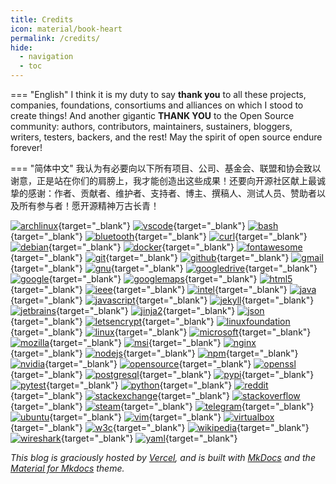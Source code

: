 ```yaml
---
title: Credits
icon: material/book-heart
permalink: /credits/
hide:
  - navigation
  - toc
---
```


=== "English"
    I think it is my duty to say **thank you** to all these projects, companies, foundations, consortiums and alliances on which I stood to create things! And another gigantic **THANK YOU** to the Open Source community: authors, contributors, maintainers, sustainers, bloggers, writers, testers, backers, and the rest! May the spirit of open source endure forever!

=== "简体中文"
    我认为有必要向以下所有项目、公司、基金会、联盟和协会致以谢意，正是站在你们的肩膀上，我才能创造出这些成果！还要向开源社区献上最诚挚的感谢：作者、贡献者、维护者、支持者、博主、撰稿人、测试人员、赞助者以及所有参与者！愿开源精神万古长青！

<!--
[![coveralls]()](https://coveralls.io/)
[![memcached]()](https://www.memcached.org/)
[![pycharm]()](https://www.jetbrains.com/pycharm/)
[![pyup]()](https://pyup.io/)
[![qtile]()](http://www.qtile.org/)
[![raspbian]()](https://www.raspberrypi.org/downloads/raspbian/)
[![tails]()](https://tails.boum.org/)
[![terminator]()](https://gnometerminator.blogspot.com/)
[![termux]()](https://termux.com/)
[![tomb]()](https://www.dyne.org/software/tomb/)
[![tox]()](https://tox.readthedocs.io/en/latest/)
[![unistra]()](https://www.unistra.fr/index.php?id=accueil)
-->
[![archlinux](https://www.vectorlogo.zone/logos/archlinux/archlinux-ar21.svg)](https://www.archlinuxcn.org/?utm_source=vectorlogozone&utm_medium=referrer){target="_blank"}
[![vscode](https://www.vectorlogo.zone/logos/visualstudio_code/visualstudio_code-ar21.svg)](https://code.visualstudio.com/?utm_source=vectorlogozone&utm_medium=referrer){target="_blank"}
[![bash](https://www.vectorlogo.zone/logos/gnu_bash/gnu_bash-ar21.svg)](https://www.gnu.org/software/bash/?utm_source=vectorlogozone&utm_medium=referrer){target="_blank"}
[![bluetooth](https://www.vectorlogo.zone/logos/bluetooth/bluetooth-ar21.svg)](https://www.bluetooth.com/?utm_source=vectorlogozone&utm_medium=referrer){target="_blank"}
[![curl](https://www.vectorlogo.zone/logos/curl_haxx/curl_haxx-ar21.svg)](https://curl.haxx.se/?utm_source=vectorlogozone&utm_medium=referrer){target="_blank"}
[![debian](https://www.vectorlogo.zone/logos/debian/debian-ar21.svg)](https://www.debian.org/?utm_source=vectorlogozone&utm_medium=referrer){target="_blank"}
[![docker](https://www.vectorlogo.zone/logos/docker/docker-ar21.svg)](https://www.docker.com/?utm_source=vectorlogozone&utm_medium=referrer){target="_blank"}
[![fontawesome](https://www.vectorlogo.zone/logos/font-awesome/font-awesome-ar21.svg)](http://fontawesome.io/?utm_source=vectorlogozone&utm_medium=referrer){target="_blank"}
[![git](https://www.vectorlogo.zone/logos/git-scm/git-scm-ar21.svg)](https://git-scm.com/?utm_source=vectorlogozone&utm_medium=referrer){target="_blank"}
[![github](https://www.vectorlogo.zone/logos/github/github-ar21.svg)](https://github.com/?utm_source=vectorlogozone&utm_medium=referrer){target="_blank"}
[![gmail](https://www.vectorlogo.zone/logos/gmail/gmail-ar21.svg)](https://www.gmail.com/?utm_source=vectorlogozone&utm_medium=referrer){target="_blank"}
[![gnu](https://www.vectorlogo.zone/logos/gnu/gnu-ar21.svg)](https://www.gnu.org/?utm_source=vectorlogozone&utm_medium=referrer){target="_blank"}
[![googledrive](https://www.vectorlogo.zone/logos/google_drive/google_drive-ar21.svg)](https://www.google.com/drive/?utm_source=vectorlogozone&utm_medium=referrer){target="_blank"}
[![google](https://www.vectorlogo.zone/logos/google/google-ar21.svg)](https://www.google.com/?utm_source=vectorlogozone&utm_medium=referrer){target="_blank"}
[![googlemaps](https://www.vectorlogo.zone/logos/google_maps/google_maps-ar21.svg)](https://maps.google.com/?utm_source=vectorlogozone&utm_medium=referrer){target="_blank"}
[![html5](https://www.vectorlogo.zone/logos/w3_html5/w3_html5-ar21.svg)](https://www.w3.org/TR/html/?utm_source=vectorlogozone&utm_medium=referrer){target="_blank"}
[![ieee](https://www.vectorlogo.zone/logos/ieee/ieee-ar21.svg)](https://www.ieee.org/?utm_source=vectorlogozone&utm_medium=referrer){target="_blank"}
[![intel](https://www.vectorlogo.zone/logos/intel/intel-ar21.svg)](https://www.intel.com/?utm_source=vectorlogozone&utm_medium=referrer){target="_blank"}
[![java](https://www.vectorlogo.zone/logos/java/java-ar21.svg)](https://www.java.com/?utm_source=vectorlogozone&utm_medium=referrer){target="_blank"}
[![javascript](https://www.vectorlogo.zone/logos/javascript/javascript-ar21.svg)](https://developer.mozilla.org/en-US/docs/Web/JavaScript?utm_source=vectorlogozone&utm_medium=referrer){target="_blank"}
[![jekyll](https://www.vectorlogo.zone/logos/jekyllrb/jekyllrb-ar21.svg)](https://jekyllrb.com/?utm_source=vectorlogozone&utm_medium=referrer){target="_blank"}
[![jetbrains](https://www.vectorlogo.zone/logos/jetbrains/jetbrains-ar21.svg)](http://www.jetbrains.com/?utm_source=vectorlogozone&utm_medium=referrer){target="_blank"}
[![jinja2](https://www.vectorlogo.zone/logos/pocoo_jinja/pocoo_jinja-ar21.svg)](http://jinja.pocoo.org/?utm_source=vectorlogozone&utm_medium=referrer){target="_blank"}
[![json](https://www.vectorlogo.zone/logos/json/json-ar21.svg)](http://json.org/?utm_source=vectorlogozone&utm_medium=referrer){target="_blank"}
[![letsencrypt](https://www.vectorlogo.zone/logos/letsencrypt/letsencrypt-ar21.svg)](https://letsencrypt.org/?utm_source=vectorlogozone&utm_medium=referrer){target="_blank"}
[![linuxfoundation](https://www.vectorlogo.zone/logos/linuxfoundation/linuxfoundation-ar21.svg)](https://www.linuxfoundation.org/?utm_source=vectorlogozone&utm_medium=referrer){target="_blank"}
[![linux](https://www.vectorlogo.zone/logos/linux/linux-ar21.svg)](https://www.linux.com/?utm_source=vectorlogozone&utm_medium=referrer){target="_blank"}
[![microsoft](https://www.vectorlogo.zone/logos/microsoft/microsoft-ar21.svg)](https://www.microsoft.com/?utm_source=vectorlogozone&utm_medium=referrer){target="_blank"}
[![mozilla](https://www.vectorlogo.zone/logos/mozilla/mozilla-ar21.svg)](https://www.mozilla.org/?utm_source=vectorlogozone&utm_medium=referrer){target="_blank"}
[![msi](https://www.vectorlogo.zone/logos/msi/msi-ar21.svg)](https://us.msi.com/?utm_source=vectorlogozone&utm_medium=referrer){target="_blank"}
[![nginx](https://www.vectorlogo.zone/logos/nginx/nginx-ar21.svg)](https://www.nginx.com/?utm_source=vectorlogozone&utm_medium=referrer){target="_blank"}
[![nodejs](https://www.vectorlogo.zone/logos/nodejs/nodejs-ar21.svg)](https://nodejs.org/?utm_source=vectorlogozone&utm_medium=referrer){target="_blank"}
[![npm](https://www.vectorlogo.zone/logos/npmjs/npmjs-ar21.svg)](https://www.npmjs.com/?utm_source=vectorlogozone&utm_medium=referrer){target="_blank"}
[![nvidia](https://www.vectorlogo.zone/logos/nvidia/nvidia-ar21.svg)](http://www.nvidia.com/page/home.html?utm_source=vectorlogozone&utm_medium=referrer){target="_blank"}
[![opensource](https://www.vectorlogo.zone/logos/opensource/opensource-ar21.svg)](https://opensource.org/?utm_source=vectorlogozone&utm_medium=referrer){target="_blank"}
[![openssl](https://www.vectorlogo.zone/logos/openssl/openssl-ar21.svg)](https://www.openssl.org/?utm_source=vectorlogozone&utm_medium=referrer){target="_blank"}
[![postgresql](https://www.vectorlogo.zone/logos/postgresql/postgresql-ar21.svg)](http://www.postgresql.org/?utm_source=vectorlogozone&utm_medium=referrer){target="_blank"}
[![pypi](https://www.vectorlogo.zone/logos/pypi/pypi-ar21.svg)](https://pypi.org/?utm_source=vectorlogozone&utm_medium=referrer){target="_blank"}
[![pytest](https://www.vectorlogo.zone/logos/pytest/pytest-ar21.svg)](https://docs.pytest.org/en/latest/?utm_source=vectorlogozone&utm_medium=referrer){target="_blank"}
[![python](https://www.vectorlogo.zone/logos/python/python-ar21.svg)](https://www.python.org/?utm_source=vectorlogozone&utm_medium=referrer){target="_blank"}
[![reddit](https://www.vectorlogo.zone/logos/reddit/reddit-ar21.svg)](https://www.reddit.com/?utm_source=vectorlogozone&utm_medium=referrer){target="_blank"}
[![stackexchange](https://www.vectorlogo.zone/logos/stackexchange/stackexchange-ar21.svg)](https://stackexchange.com/?utm_source=vectorlogozone&utm_medium=referrer){target="_blank"}
[![stackoverflow](https://www.vectorlogo.zone/logos/stackoverflow/stackoverflow-ar21.svg)](https://stackoverflow.com/?utm_source=vectorlogozone&utm_medium=referrer){target="_blank"}
[![steam](https://www.vectorlogo.zone/logos/steampowered/steampowered-ar21.svg)](https://store.steampowered.com/?utm_source=vectorlogozone&utm_medium=referrer){target="_blank"}
[![telegram](https://www.vectorlogo.zone/logos/telegram/telegram-ar21.svg)](https://telegram.org/?utm_source=vectorlogozone&utm_medium=referrer){target="_blank"}
[![ubuntu](https://www.vectorlogo.zone/logos/ubuntu/ubuntu-ar21.svg)](https://www.ubuntu.com/?utm_source=vectorlogozone&utm_medium=referrer){target="_blank"}
[![vim](https://www.vectorlogo.zone/logos/vim/vim-ar21.svg)](https://www.vim.org/?utm_source=vectorlogozone&utm_medium=referrer){target="_blank"}
[![virtualbox](https://www.vectorlogo.zone/logos/virtualbox/virtualbox-ar21.svg)](https://www.virtualbox.org/?utm_source=vectorlogozone&utm_medium=referrer){target="_blank"}
[![w3c](https://www.vectorlogo.zone/logos/w3c/w3c-ar21.svg)](http://www.w3.org/?utm_source=vectorlogozone&utm_medium=referrer){target="_blank"}
[![wikipedia](https://www.vectorlogo.zone/logos/wikipedia/wikipedia-ar21.svg)](https://en.wikipedia.org/wiki/Main_Page?utm_source=vectorlogozone&utm_medium=referrer){target="_blank"}
[![wireshark](https://www.vectorlogo.zone/logos/wireshark/wireshark-ar21.svg)](https://www.wireshark.org/?utm_source=vectorlogozone&utm_medium=referrer){target="_blank"}
[![yaml](https://www.vectorlogo.zone/logos/yaml/yaml-ar21.svg)](http://yaml.org/?utm_source=vectorlogozone&utm_medium=referrer){target="_blank"}

*This blog is graciously hosted by [Vercel](https://github.com/vercel), and is built with [MkDocs](https://mkdocs.org) and the [Material for Mkdocs](https://squidfunk.github.io/mkdocs-material/) theme.*
